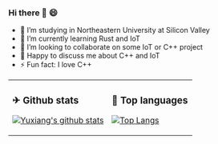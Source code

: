 ### Hi there 👋 😄

- 🔭 I’m studying in Northeastern University at Silicon Valley
- 🌱 I’m currently learning Rust and IoT
- 👯 I’m looking to collaborate on some IoT or C++ project
- 💬 Happy to discuss me about C++ and IoT
- ⚡ Fun fact: I love C++



<table>
<tr>
<td valign="top" width="54%">

### ✈ Github stats

[![Yuxiang's github stats](https://github-readme-stats.vercel.app/api?username=Taowyoo&show_icons=true&line_height=21&show_icons=true&theme=tokyonight)](https://github.com/anuraghazra/github-readme-stats)

</td>

<td valign="top" width="46%">

### 📕 Top languages

[![Top Langs](https://github-readme-stats.vercel.app/api/top-langs/?username=Taowyoo&show_icons=true&layout=compact&theme=vue)](https://github.com/anuraghazra/github-readme-stats)

</td>
</tr>

